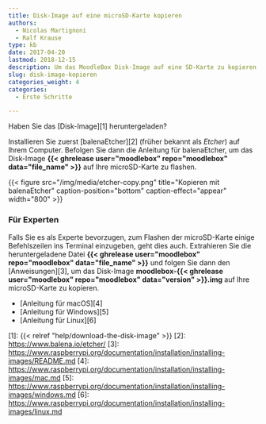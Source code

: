```yaml
---
title: Disk-Image auf eine microSD-Karte kopieren
authors:
  - Nicolas Martignoni
  - Ralf Krause
type: kb
date: 2017-04-20
lastmod: 2018-12-15
description: Um das MoodleBox Disk-Image auf eine SD-Karte zu kopieren, folgen Sie diese Anweisungen.
slug: disk-image-kopieren
categories_weight: 4
categories:
  - Erste Schritte

---
```

Haben Sie das [Disk-Image][1] heruntergeladen?

Installieren Sie zuerst [balenaEtcher][2] (früher bekannt als _Etcher_) auf Ihrem Computer. Befolgen Sie dann die Anleitung für balenaEtcher, um das Disk-Image __{{< ghrelease user="moodlebox" repo="moodlebox" data="file_name" >}}__ auf Ihre microSD-Karte zu flashen.

{{< figure src="/img/media/etcher-copy.png" title="Kopieren mit balenaEtcher" caption-position="bottom" caption-effect="appear" width="800" >}}

### Für Experten

Falls Sie es als Experte bevorzugen, zum Flashen der microSD-Karte einige Befehlszeilen ins Terminal einzugeben, geht dies auch. Extrahieren Sie die heruntergeladene Datei __{{< ghrelease user="moodlebox" repo="moodlebox" data="file_name" >}}__ und folgen Sie dann den [Anweisungen][3], um das Disk-Image __moodlebox-{{< ghrelease user="moodlebox" repo="moodlebox" data="version" >}}.img__ auf Ihre microSD-Karte zu kopieren.

  * [Anleitung für macOS][4]
  * [Anleitung für Windows][5]
  * [Anleitung für Linux][6]


 [1]: {{< relref "help/download-the-disk-image" >}}
 [2]: https://www.balena.io/etcher/
 [3]: https://www.raspberrypi.org/documentation/installation/installing-images/README.md
 [4]: https://www.raspberrypi.org/documentation/installation/installing-images/mac.md
 [5]: https://www.raspberrypi.org/documentation/installation/installing-images/windows.md
 [6]: https://www.raspberrypi.org/documentation/installation/installing-images/linux.md

